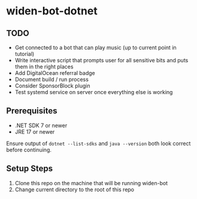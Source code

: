 # widen-bot-dotnet

## TODO

- Get connected to a bot that can play music (up to current point in tutorial)
- Write interactive script that prompts user for all sensitive bits and puts them in the right places
- Add DigitalOcean referral badge
- Document build / run process
- Consider SponsorBlock plugin
- Test systemd service on server once everything else is working

## Prerequisites

- .NET SDK 7 or newer
- JRE 17 or newer

Ensure output of `dotnet --list-sdks` and `java --version` both look correct before continuing.

## Setup Steps

1. Clone this repo on the machine that will be running widen-bot
2. Change current directory to the root of this repo

